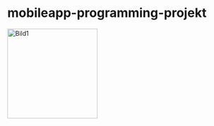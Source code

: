 # mobileapp-programming-projekt

<img width="204" alt="Bild1" src="https://github.com/a22robko/mobileapp-programming-projekt/assets/129367092/d92f9f3c-87ba-486d-9dce-964e293069a0">
